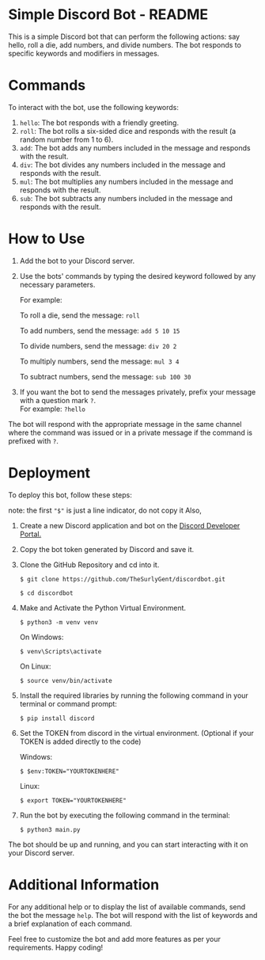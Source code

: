# Simple Discord Bot - README

This is a simple Discord bot that can perform the following actions: say hello, roll a die, add numbers, and divide numbers. The bot responds to specific keywords and modifiers in messages.

# Commands

To interact with the bot, use the following keywords:

1. `hello`: The bot responds with a friendly greeting.
2. `roll`: The bot rolls a six-sided dice and responds with the result (a random number from 1 to 6).
3. `add`: The bot adds any numbers included in the message and responds with the result.
4. `div`: The bot divides any numbers included in the message and responds with the result.
5. `mul`: The bot multiplies any numbers included in the message and responds with the result.
6. `sub`: The bot subtracts any numbers included in the message and responds with the result.

# How to Use

1. Add the bot to your Discord server.
2. Use the bots' commands by typing the desired keyword followed by any necessary parameters.

   For example: 
      
      To roll a die, send the message: `roll`
   
      To add numbers, send the message: `add 5 10 15`
   
      To divide numbers, send the message: `div 20 2`
   
      To multiply numbers, send the message: `mul 3 4`
   
      To subtract numbers, send the message: `sub 100 30`

3. If you want the bot to send the messages privately, prefix your message with a question mark `?`.   
   For example: `?hello`

The bot will respond with the appropriate message in the same channel where the command was issued or in a private message if the command is prefixed with `?`.

# Deployment

To deploy this bot, follow these steps:

note: the first ```"$"``` is just a line indicator, do not copy it
      Also, 

1. Create a new Discord application and bot on the [Discord Developer Portal.](https://discord.com/developers/applications)
2. Copy the bot token generated by Discord and save it.
3. Clone the GitHub Repository and cd into it.
   ```
   $ git clone https://github.com/TheSurlyGent/discordbot.git
   ```
   ```
   $ cd discordbot
   ```
4. Make and Activate the Python Virtual Environment.
   ```
   $ python3 -m venv venv
   ```
   On Windows:
   ```
   $ venv\Scripts\activate
   ```
   On Linux:
   ```
   $ source venv/bin/activate
   ```   
5. Install the required libraries by running the following command in your terminal or command prompt:
   ```
   $ pip install discord
   ```
6. Set the TOKEN from discord in the virtual environment. (Optional if your TOKEN is added directly to the code)

   Windows:
   ```
   $ $env:TOKEN="YOURTOKENHERE"
   ```
   Linux:
   ```
   $ export TOKEN="YOURTOKENHERE"
   ```

7. Run the bot by executing the following command in the terminal:

   ```
   $ python3 main.py
   ```
   

The bot should be up and running, and you can start interacting with it on your Discord server.

# Additional Information

For any additional help or to display the list of available commands, send the bot the message `help`. The bot will respond with the list of keywords and a brief explanation of each command.

Feel free to customize the bot and add more features as per your requirements. Happy coding!
